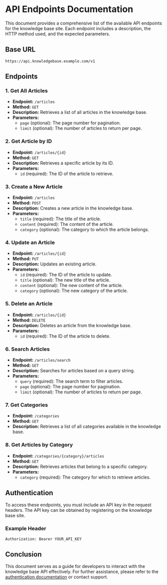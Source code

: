 # API Endpoints Documentation

This document provides a comprehensive list of the available API endpoints for the knowledge base site. Each endpoint includes a description, the HTTP method used, and the expected parameters.

## Base URL
```
https://api.knowledgebase.example.com/v1
```

## Endpoints

### 1. Get All Articles
- **Endpoint:** `/articles`
- **Method:** `GET`
- **Description:** Retrieves a list of all articles in the knowledge base.
- **Parameters:**
  - `page` (optional): The page number for pagination.
  - `limit` (optional): The number of articles to return per page.

### 2. Get Article by ID
- **Endpoint:** `/articles/{id}`
- **Method:** `GET`
- **Description:** Retrieves a specific article by its ID.
- **Parameters:**
  - `id` (required): The ID of the article to retrieve.

### 3. Create a New Article
- **Endpoint:** `/articles`
- **Method:** `POST`
- **Description:** Creates a new article in the knowledge base.
- **Parameters:**
  - `title` (required): The title of the article.
  - `content` (required): The content of the article.
  - `category` (optional): The category to which the article belongs.

### 4. Update an Article
- **Endpoint:** `/articles/{id}`
- **Method:** `PUT`
- **Description:** Updates an existing article.
- **Parameters:**
  - `id` (required): The ID of the article to update.
  - `title` (optional): The new title of the article.
  - `content` (optional): The new content of the article.
  - `category` (optional): The new category of the article.

### 5. Delete an Article
- **Endpoint:** `/articles/{id}`
- **Method:** `DELETE`
- **Description:** Deletes an article from the knowledge base.
- **Parameters:**
  - `id` (required): The ID of the article to delete.

### 6. Search Articles
- **Endpoint:** `/articles/search`
- **Method:** `GET`
- **Description:** Searches for articles based on a query string.
- **Parameters:**
  - `query` (required): The search term to filter articles.
  - `page` (optional): The page number for pagination.
  - `limit` (optional): The number of articles to return per page.

### 7. Get Categories
- **Endpoint:** `/categories`
- **Method:** `GET`
- **Description:** Retrieves a list of all categories available in the knowledge base.

### 8. Get Articles by Category
- **Endpoint:** `/categories/{category}/articles`
- **Method:** `GET`
- **Description:** Retrieves articles that belong to a specific category.
- **Parameters:**
  - `category` (required): The category for which to retrieve articles.

## Authentication
To access these endpoints, you must include an API key in the request headers. The API key can be obtained by registering on the knowledge base site.

### Example Header
```
Authorization: Bearer YOUR_API_KEY
```

## Conclusion
This document serves as a guide for developers to interact with the knowledge base API effectively. For further assistance, please refer to the [authentication documentation](authentication.md) or contact support.